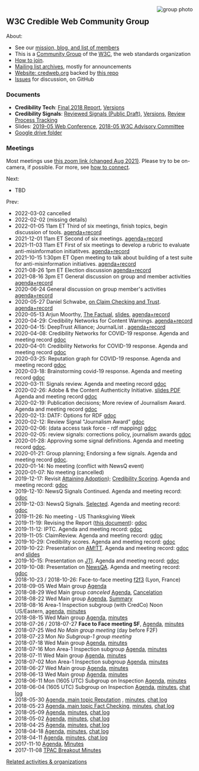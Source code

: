 <img style="float: right" src="./photos/people-2020-01-28.png" alt="group photo" />

## W3C Credible Web Community Group

About:
* See our [mission, blog, and list of members](https://www.w3.org/community/credibility/)
* This is a [Community Group](https://www.w3.org/community/) of the [W3C](https://www.w3.org), the web standards organization
* [How to join](joining).
* [Mailing list archives](https://lists.w3.org/Archives/Public/public-credibility/), mostly for announcements
* [Website: credweb.org](https://credweb.org) backed by [this repo](https://github.com/w3c/credweb)
* [Issues](https://github.com/w3c/credweb/issues) for discussion, on GitHub

### Documents

* **Credibility Tech**: [Final 2018 Report](https://www.w3.org/2018/10/credibility-tech/), [Versions](https://credweb.org/credibility-tech)
* **Credibility Signals**: [Reviewed Signals (Public Draft)](https://credweb.org/reviewed-signals/), [Versions](https://credweb.org/signals/), [Review Process Tracking](https://docs.google.com/document/d/1i6lCJPaJLQwrDUknnzWW5ixgWb8xp54KdLu2mam206Q/edit)
* Slides: [2019-05 Web Conference](https://docs.google.com/presentation/d/17-Of0UWivD7q61fm1SQJcaJUcHMQ1lJxrqMK5PZQeCM), [2018-05 W3C Advisory Committee](http://hawke.org/talk-ac-2018/)
* [Google drive folder](https://drive.google.com/drive/u/0/folders/1BIXNJb7ggBUBBNS76-WRvMmGR4vC6ijt)

### Meetings

Most meetings use [this zoom link (changed Aug 2021)](https://us02web.zoom.us/j/87526152790?pwd=cHdKZ0tmWjh2OUxsUEh2eE5Nck8xQT09). Please try to be
on-camera, if possible. For more, see [how to
connect](how-to-connect.md). 

Next:
* TBD

Prev:
* 2022-03-02 cancelled
* 2022-02-02 (missing details)
* 2022-01-05 11am ET Third of six meetings, finish topics, begin discussion of tools. [agenda+record](https://docs.google.com/document/d/16GMmFdCIHP4J1IW9aXxxaXYAcgcMpKAfFGkwjujrx7k/edit?usp=sharing)
* 2021-12-01 11am ET Second of six meetings. [agenda+record](https://docs.google.com/document/d/1GgK8-tZgaltPWC1PJZrEvBHbMcvKOv4LMWiNMULSe2E/edit#heading=h.f63cy9hu1s6o)
* 2021-11-03 11am ET First of six meetings to develop a rubric to evaluate anti-misinformation initiatitves. [agenda+record](https://docs.google.com/document/d/1DdnnKuIFfVpkqVluPl4RGhgVCI602lGN8jO5ZZjxcXo/edit?usp=sharing)
* 2021-10-15 1:30pm ET Open meeting to talk about building of a test suite for anti-misinformation initiatives.  [agenda+record](https://docs.google.com/document/d/1713YbAEbQ4qz-9NJbtF9PiDay7ZNzOrD-j7ZR0w_te0/edit?usp=sharing)
* 2021-08-26 1pm ET Election discussion [agenda+record](https://docs.google.com/document/d/1aKcFSVZne98AMgdJQk-M6SQLcItQQNQgN-PdCDXePaE/edit#)
* 2021-08-16 3pm ET General discussion on group and member activities [agenda+record](https://docs.google.com/document/d/1fZNExB1LyZ-J274C3fuParU9ClnjjbDf_ljKYP3JlG0/edit)
* 2020-06-24 General discussion on group member's activities [agenda+record](https://docs.google.com/document/d/1SZ8gMJ23v9FyvceFcSUxNkrH1R2lyzRMKO78xhbabBI/edit)
* 2020-05-27 Daniel Schwabe, [on Claim Checking and Trust](/slides/20200527-schwabe.pdf). [agenda+record](https://docs.google.com/document/d/11_NeoIwxQDJulB8CZcTqMmuJYxz2roDYWTOXVSkxlB4/edit#)
* 2020-05-13 Arjun Moorthy, [The Factual](https://www.thefactual.com/), [slides](https://credweb.org/slides/20200513.pdf), [agenda+record](https://docs.google.com/document/d/1DhEJbQDgWeXp_AMdQcmdo2sI6ZV_RH7zNKp_OElNw-4/edit#) 
* 2020-04-29: Credibility Networks for Content Warnings. [agenda+record](https://docs.google.com/document/d/1Rm0Eny3JuO5sKdUrqtQLop8mmKZOqiGXw21YyIiI3b0/edit)
* 2020-04-15: DeepTrust Alliance; JournalList . [agenda+record](https://docs.google.com/document/d/1N5hxKcBzoyGqHQwWRbU10YR3qrhwkn1G5Pr1qb1HBTM/edit#heading=h.7g34rh5357yb)
* 2020-04-08: Credibility Networks for COVID-19 response. Agenda and meeting record [gdoc](https://docs.google.com/document/d/1kBQcgLekhcvvsm7Hotoy60bYqUziP1ID-xp4Y-ukaIE/edit)
* 2020-04-01: Credibility Networks for COVID-19 response. Agenda and meeting record [gdoc](https://docs.google.com/document/d/1SAH4u21D16oGtP2CVKnxgd6h4gGcSyJxHsuGtolujpM/edit)
* 2020-03-25: Reputation graph for COVID-19 response. Agenda and meeting record [gdoc](https://docs.google.com/document/d/1wD71FRI3LXCUVbS2ZFxyZXcj8ZqWMJR92cM5otsO-KE/edit#)
* 2020-03-18: Brainstorming covid-19 response. Agenda and meeting record [gdoc](https://docs.google.com/document/d/1wD71FRI3LXCUVbS2ZFxyZXcj8ZqWMJR92cM5otsO-KE/edit#)
* 2020-03-11: Signals review. Agenda and meeting record [gdoc](https://docs.google.com/document/d/1mWqxtHDKi1Hcx7zbqhLjLXTIcYT4DCYP9s0CJ65sRXA/edit#)
* 2020-02-26: Adobe & the Content Authenticity Initiative. [slides PDF](slides/20200226-cai.pdf) Agenda and meeting record [gdoc](https://docs.google.com/document/d/1DwTkZBYeX3yLFvz38eCjOvxR8dlxgsdFMlHoIjlCBm4/edit)
* 2020-02-19: Publication decisions; More review of Journalism Award. Agenda and meeting record [gdoc](https://docs.google.com/document/d/1-KcB121I6D6J2ZdQET-qatqCaqv3ttlZkfhgyWEk7nM/edit)
* 2020-02-13: DATF: Options for RDF [gdoc](https://docs.google.com/document/d/1a9g6AKFjWffmmnmKyCD7upVIZRt0B18V1GlMXlPoo_0/edit)
* 2020-02-12: Review Signal "Journalism Award" [gdoc](https://docs.google.com/document/d/187x-c07QibjS7NLHFmdlhMhFv0IG2jx6bH9sCGvAM1w/edit)
* 2020-02-06: (data access task force - rdf mapping) [gdoc](https://docs.google.com/document/d/1UnQNpgAfY80-KvmLtredvbyhvhHHCPP6teQfTKdXQ94/edit)
* 2020-02-05: review signals: corrections policy, journalism awards [gdoc](https://docs.google.com/document/d/1KCcgASPLnBBQ9XCqDY2L-T0_41HFjbQ0AUi06Ppv2dU/edit)
* 2020-01-28: Approving some signal definitions. Agenda and meeting record [gdoc](https://docs.google.com/document/d/1VvIMSa-vc7Wt6AYAhQ3MrcZTJvuW8kv-QaNWWgbU7Vo/edit#).
* 2020-01-21: Group planning; Endorsing a few signals. Agenda and meeting record [gdoc](https://docs.google.com/document/d/1Zegy2ASbsRtkz8vNVYUXHopZjjXbZweJ5Co8TEW_8w0/edit#).
* 2020-01-14: No meeting (conflict with NewsQ event)
* 2020-01-07: No meeting (cancelled)
* 2019-12-17: Revisit [Attaining Adoption](https://docs.google.com/document/d/1WWYQ33Y9ENcueiFnrb3hJzD2rxKCRw9ok8T3PrDLOB8/edit#heading=h.rmx3ty7g6ge9)); [Credibility Scoring](https://docs.google.com/document/d/1x3TytIJU-bsyGfNdqx8yWybESlyQaQEDhhJf73tNI_c/edit#heading=h.cz6d6op6saw2). Agenda and meeting record: [gdoc](https://docs.google.com/document/d/1LgR_b_8Q_LtP1eeBU2Rggldu6sg303yG4JYYpojcPH4/edit#heading=h.3qvsza8ot2e9)
* 2019-12-10: NewsQ Signals Continued. Agenda and meeting record: [gdoc](https://docs.google.com/document/d/1YJdO32HOG_O0iA5m0fqIc5ikekYSCUGMacCkKmHLd64/edit#)
* 2019-12-03: NewsQ Signals. [Selected](https://credweb.org/signals-beta/#newsq-highlight). Agenda and meeting record: [gdoc](https://docs.google.com/document/d/1FpBZL6lbdfMclCJ-4lI_mPdGfIbSc2zrOjtmeiwkpPw/edit)
* 2019-11-26: No meeting - US Thanksgiving Week 
* 2019-11-19: Revising the Report ([this document](https://credweb.org/report/)): [gdoc](https://docs.google.com/document/d/1bPVcan7bMI6vL7dM4-v3_hop3e05ptgNtbJqqVlROdk/edit)
* 2019-11-12: IPTC. Agenda and meeting record: [gdoc](https://docs.google.com/document/d/1KFQ7rGf63v3SyK_vffhHLfFlm5DGGiHKtaJ5YQSqc48/edit)
* 2019-11-05: ClaimReview. Agenda and meeting record: [gdoc](https://docs.google.com/document/d/1_eOOdvgYrIVEw6Ug2eiSqPjPPfKy0pE2djyUk1pqkcA/edit)
* 2019-10-29: Credibility scores. Agenda and meeting record: [gdoc](https://docs.google.com/document/d/1Va2TmDAH70ugm0h7l-Z14IztSbHe2v7PpZ34BMhTXio/edit)
* 2019-10-22: Presentation on [AM!TT](https://github.com/misinfosecproject/amitt_framework/wiki). Agenda and meeting record: [gdoc](https://docs.google.com/document/d/1jbUzm7jBcZBl5FLfVFH5bi-3x4_e1eOBBBmH-ON9Rp0/edit) and [slides](/slides/20191022-amitt.pdf) 
* 2019-10-15: Presentation on [JTI](https://jti-rsf.org/). Agenda and meeting record: [gdoc](https://docs.google.com/document/d/1Bj_l0fR7k4-3pyVK5iaKnAz0_LMUBBNDoS8Lh57Hf20/edit)
* 2019-10-08: Presentation on [NewsQA](https://newsqa.org/). Agenda and meeting record: [gdoc](https://docs.google.com/document/d/1hng3ceAUBuyT-x1Ny-PqtO5YFrWMwZ1SoxBf7JSOXUE) 
* 2018-10-23 / 2018-10-26: Face-to-face meeting [f2f3](f2f3) (Lyon, France)
* 2018-09-05 Wed Main group [Agenda](agenda/20180905.md)
* 2018-08-29 Wed Main group *canceled* [Agenda](https://lists.w3.org/Archives/Public/public-credibility/2018Aug/0013.html), [Cancelation](https://lists.w3.org/Archives/Public/public-credibility/2018Aug/0014.html)
* 2018-08-22 Wed Main group [Agenda](agenda/20180822.md), [Summary](https://lists.w3.org/Archives/Public/public-credibility/2018Aug/0009.html)
* 2018-08-16 Area-1 Inspection subgroup (with CredCo) Noon US/Eastern, [agenda](https://lists.w3.org/Archives/Public/public-credibility/2018Aug/0003.html), [minutes](https://docs.google.com/document/d/1kjb7_qHhW1m2GMDPxnedcrJVyMSPSIQPMnxpgsU6lus)
* 2018-08-15 Wed Main group [Agenda](agenda/20180815.md), [minutes](./minutes/20180815.md)
* 2018-07-26 / 2018-07-27 **Face to Face meeting SF**, [Agenda](f2f2.md), [minutes](./minutes/f2f2.md)
* 2018-07-25 Wed _No Main group meeting_ (day before F2F)
* 2018-07-23 Mon _No Subgroup-1 group meeting_ 
* 2018-07-18 Wed Main group [Agenda](agenda/20180718.md), [minutes](./minutes/20180718.md)
* 2018-07-16 Mon Area-1 Inspection subgroup [Agenda](agenda/20180716.md), [minutes](./minutes/20180716.md)
* 2018-07-11 Wed Main group [Agenda](agenda/20180711.md), [minutes](./minutes/20180711.md)
* 2018-07-02 Mon Area-1 Inspection subgroup [Agenda](agenda/20180702.md), [minutes](./minutes/20180702.md)
* 2018-06-27 Wed Main group [Agenda](agenda/20180627.md), [minutes](./minutes/20180627.md)
* 2018-06-13 Wed Main group [Agenda](agenda/20180613.md), [minutes](./minutes/20180613.md)
* 2018-06-11 Mon (1605 UTC) Subgroup on Inspection [Agenda](agenda/20180611.md), [minutes](./minutes/20180611.md)
* 2018-06-04 (1605 UTC) Subgroup on Inspection [Agenda](agenda/20180604.md), [minutes](./minutes/20180604.html), [chat log](https://credweb.zulipchat.com/#narrow/stream/114583-meeting/topic/2018-06-04)
* 2018-05-30 [Agenda, main topic Reputation](agenda/20180530.md) , [minutes](./minutes/20180530.html), [chat log](https://credweb.zulipchat.com/#narrow/stream/114583-meeting/topic/2018-05-30)
* 2018-05-23 [Agenda, main topic Fact Checking](agenda/20180523.md), [minutes](./minutes/20180523.html), [chat log](https://credweb.zulipchat.com/#narrow/stream/114583-meeting/topic/2018-05-23)
* 2018-05-09 [Agenda](agenda/20180509.md), [minutes](./minutes/20180509.html), [chat log](https://credweb.zulipchat.com/#narrow/stream/114583-meeting/topic/2018-05-09)
* 2018-05-02 [Agenda](agenda/20180502.md), [minutes](./minutes/20180502.html), [chat log](https://credweb.zulipchat.com/#narrow/stream/114583-meeting/topic/2018-05-02)
* 2018-04-25 [Agenda](agenda/20180425.md), [minutes](./minutes/20180425.html), [chat log](https://credweb.zulipchat.com/#narrow/stream/114583-meeting/topic/2018-04-25)
* 2018-04-18 [Agenda](agenda/20180418.md), [minutes](./minutes/20180418.html), [chat log](https://credweb.zulipchat.com/#narrow/stream/114583-meeting/topic/2018-04-18)
* 2018-04-11 [Agenda](agenda/20180411.md), [minutes](./minutes/20180411.html), [chat log](https://credweb.zulipchat.com/#narrow/stream/114583-meeting/topic/2018-04-11)
* 2017-11-10 [Agenda](https://www.w3.org/wiki/File:Credibility-2017-11-10-agenda.pdf), [Minutes](https://www.w3.org/community/credibility/wiki/2017-11-10-minutes)
* 2017-11-08 [TPAC Breakout Minutes](https://www.w3.org/community/credibility/wiki/2017-11-08-minutes)

[Related activities & organizations](https://docs.google.com/spreadsheets/d/1vWE3iOn6yxUsRJyS_mks83m0Gwv_7cK0WtVt-SNsYzY/edit#gid=0)
